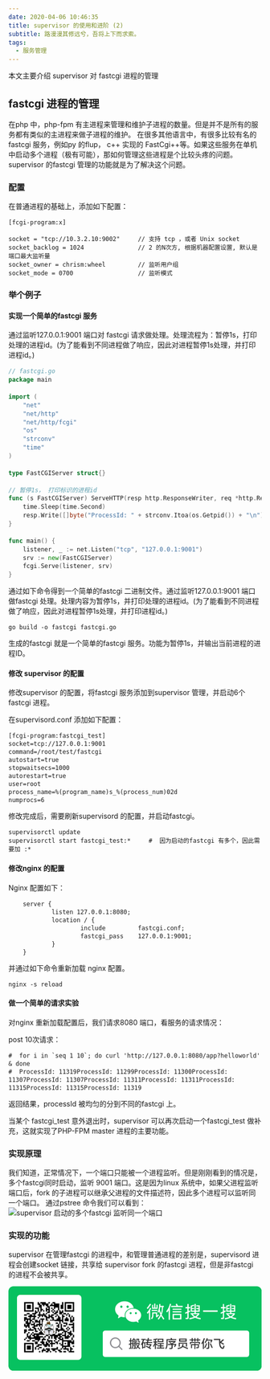 ```yaml
---
date: 2020-04-06 10:46:35
title: supervisor 的使用和进阶 (2)
subtitle: 路漫漫其修远兮，吾将上下而求索。
tags:
  - 服务管理
---
```


本文主要介绍 supervisor 对 fastcgi 进程的管理

<!--more-->

## fastcgi 进程的管理

在php 中，php-fpm 有主进程来管理和维护子进程的数量。但是并不是所有的服务都有类似的主进程来做子进程的维护。
在很多其他语言中，有很多比较有名的fastcgi 服务，例如py 的flup， c++ 实现的 FastCgi++等。如果这些服务在单机中启动多个进程（极有可能），那如何管理这些进程是个比较头疼的问题。  supervisor 的fastcgi 管理的功能就是为了解决这个问题。

### 配置

在普通进程的基础上，添加如下配置：

```
[fcgi-program:x]

socket = "tcp://10.3.2.10:9002"     // 支持 tcp ，或者 Unix socket
socket_backlog = 1024               // 2 的N次方, 根据机器配置设置, 默认是端口最大监听量
socket_owner = chrism:wheel         // 监听用户组
socket_mode = 0700                  // 监听模式
```

### 举个例子

#### 实现一个简单的fastcgi 服务

通过监听127.0.0.1:9001 端口对 fastcgi 请求做处理。处理流程为：暂停1s，打印处理的进程id。(为了能看到不同进程做了响应，因此对进程暂停1s处理，并打印进程id。)

```go
// fastcgi.go
package main

import (
	"net"
	"net/http"
	"net/http/fcgi"
	"os"
	"strconv"
	"time"
)

type FastCGIServer struct{}

// 暂停1s， 打印标识的进程id
func (s FastCGIServer) ServeHTTP(resp http.ResponseWriter, req *http.Request) {
	time.Sleep(time.Second)
	resp.Write([]byte("ProcessId: " + strconv.Itoa(os.Getpid()) + "\n"))
}

func main() {
	listener, _ := net.Listen("tcp", "127.0.0.1:9001")
	srv := new(FastCGIServer)
	fcgi.Serve(listener, srv)
}
```

通过如下命令得到一个简单的fastcgi 二进制文件。通过监听127.0.0.1:9001 端口做fastcgi 处理。处理内容为暂停1s，并打印处理的进程id。(为了能看到不同进程做了响应，因此对进程暂停1s处理，并打印进程id。)

```
go build -o fastcgi fastcgi.go
```

生成的fastcgi 就是一个简单的fastcgi 服务。功能为暂停1s，并输出当前进程的进程ID。

#### 修改 supervisor 的配置

修改supervisor 的配置，将fastcgi 服务添加到supervisor 管理，并启动6个fastcgi 进程。


在supervisord.conf 添加如下配置：

```
[fcgi-program:fastcgi_test]
socket=tcp://127.0.0.1:9001
command=/root/test/fastcgi             
autostart=true
stopwaitsecs=1000
autorestart=true
user=root
process_name=%(program_name)s_%(process_num)02d
numprocs=6
```

修改完成后，需要刷新supervisord 的配置，并启动fastcgi。

```
supervisorctl update 
supervisorctl start fastcgi_test:*     #  因为启动的fastcgi 有多个，因此需要加 :*
```

#### 修改nginx 的配置

Nginx 配置如下：

```
	server {
	        listen 127.0.0.1:8080;
	        location / {
	                include         fastcgi.conf;
	                fastcgi_pass    127.0.0.1:9001;
	        }
	}
```

并通过如下命令重新加载 nginx 配置。

```
nginx -s reload
```

#### 做一个简单的请求实验

对nginx 重新加载配置后，我们请求8080 端口，看服务的请求情况：

post 10次请求：

```
#  for i in `seq 1 10`; do curl 'http://127.0.0.1:8080/app?helloworld' & done
#  ProcessId: 11319ProcessId: 11299ProcessId: 11300ProcessId: 11307ProcessId: 11307ProcessId: 11311ProcessId: 11311ProcessId: 11315ProcessId: 11315ProcessId: 11319
```

返回结果，processId 被均匀的分到不同的fastcgi 上。

当某个 fastcgi\_test 意外退出时，supervisor 可以再次启动一个fastcgi\_test 做补充，这就实现了PHP-FPM master 进程的主要功能。

### 实现原理

我们知道，正常情况下，一个端口只能被一个进程监听。但是刚刚看到的情况是，多个fastcgi同时启动，监听 9001 端口。这是因为linux 系统中，如果父进程监听端口后，fork 的子进程可以继承父进程的文件描述符，因此多个进程可以监听同一个端口。
通过pstree 命令我们可以看到：
![supervisor 启动的多个fastcgi 监听同一个端口](supervisor_fastcgi.png)

### 实现的功能

supervisor 在管理fastcgi 的进程中，和管理普通进程的差别是，supervisord 进程会创建socket 链接，共享给 supervisor fork 的fastcgi 进程，但是非fastcgi 的进程不会被共享。

![](/images/weixin_logo.png)

